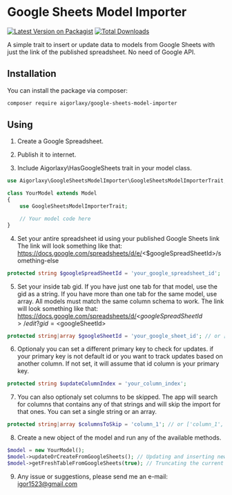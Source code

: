 # Google Sheets Model Importer

[![Latest Version on Packagist](https://img.shields.io/packagist/v/aigorlaxy/google-sheets-model-importer.svg?style=flat-square)](https://packagist.org/packages/aigorlaxy/google-sheets-model-importer)
[![Total Downloads](https://img.shields.io/packagist/dt/aigorlaxy/google-sheets-model-importer.svg?style=flat-square)](https://packagist.org/packages/aigorlaxy/google-sheets-model-importer)

A simple trait to insert or update data to models from Google Sheets with just the link of the published spreadsheet. No need of Google API.

## Installation
You can install the package via composer:

```bash
composer require aigorlaxy/google-sheets-model-importer
```

## Using

1. Create a Google Spreadsheet.

2. Publish it to internet.

3. Include Aigorlaxy\HasGoogleSheets trait in your model class.

```php
use Aigorlaxy\GoogleSheetsModelImporter\GoogleSheetsModelImporterTrait;

class YourModel extends Model
{
    use GoogleSheetsModelImporterTrait;

    // Your model code here
}
```

4. Set your antire spreadsheet id using your published Google Sheets link
The link will look something like that: https://docs.google.com/spreadsheets/d/e/<$googleSpreadSheetId>/something-else

```php
protected string $googleSpreadSheetId = 'your_google_spreadsheet_id';
```

5. Set your inside tab gid. If you have just one tab for that model, use the gid as a string. If you have more than one tab for the same model, use array. All models must match the same column schema to work.
The link will look something like that: https://docs.google.com/spreadsheets/d/<$googleSpreadSheetId>/edit?gid=<$googleSheetId>

```php
protected string|array $googleSheetId = 'your_google_sheet_id'; // or ['sheet1_gid', 'sheet2_gid']

```

6. Optionaly you can set a different primary key to check for updates. if your primary key is not default id or you want to track updates based on another column. If not set, it will assume that id column is your primary key.

```php
protected string $updateColumnIndex = 'your_column_index';

```

7. You can also optionaly set columns to be skipped. The app will search for columns that contains any of that strings and will skip the import for that ones. You can set a single string or an array.

```php
protected string|array $columnsToSkip = 'column_1'; // or ['column_1', 'column_2']

```

8. Create a new object of the model and run any of the available methods.

```php
$model = new YourModel();
$model->updateOrCreateFromGoogleSheets(); // Updating and inserting new data.
$model->getFreshTableFromGoogleSheets(true); // Truncating the current table and inserting the new data.
```

9. Any issue or suggestions, please send me an e-mail: igor1523@gmail.com